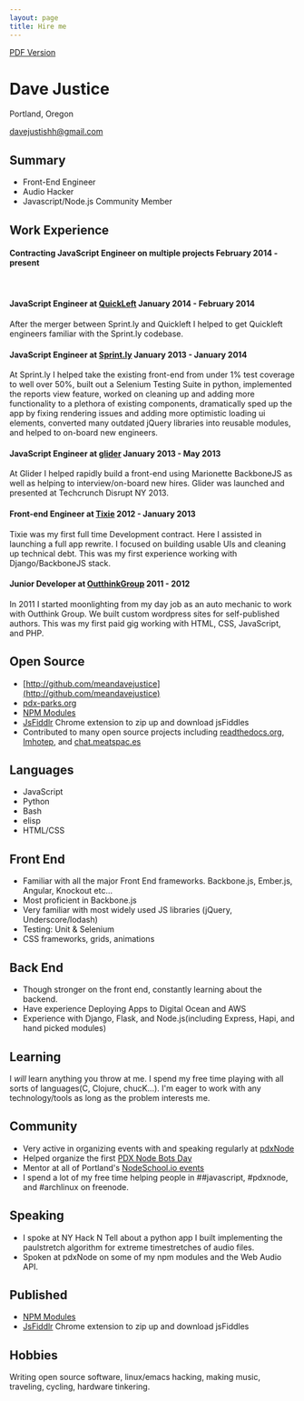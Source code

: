 ```yaml
---
layout: page
title: Hire me
---
```


[PDF Version](/resume.pdf)

# Dave Justice
Portland, Oregon

[davejustishh@gmail.com](mailto:davejustishh@gmail.com)

## Summary
* Front-End Engineer
* Audio Hacker
* Javascript/Node.js Community Member

## Work Experience

#### Contracting JavaScript Engineer on multiple projects February 2014 - present

<br/>


#### JavaScript Engineer at [QuickLeft](http://quickleft.com/) January 2014 - February 2014
After the merger between Sprint.ly and Quickleft I helped to get Quickleft engineers familiar
with the Sprint.ly codebase.

#### JavaScript Engineer at [Sprint.ly](https://sprint.ly/) January 2013 - January 2014
At Sprint.ly I helped take the existing front-end from under 1% test coverage to well over 50%, built
out a Selenium Testing Suite in python, implemented the reports view feature, worked on cleaning
up and adding more functionality to a plethora of existing components, dramatically sped
up the app by fixing rendering issues and adding more optimistic loading ui elements, converted
many outdated jQuery libraries into reusable modules, and helped to on-board new engineers.

#### JavaScript Engineer at [glider](https://glider.com) January 2013 - May 2013
At Glider I helped rapidly build a front-end using Marionette BackboneJS as well as helping
to interview/on-board new hires. Glider was launched and presented at Techcrunch Disrupt NY 2013.

#### Front-end Engineer at [Tixie](https://tixie.com/) 2012 - January 2013
Tixie was my first full time Development contract. Here I assisted in launching a full app rewrite.
I focused on building usable UIs and cleaning up technical debt. This was my first experience
working with Django/BackboneJS stack.

#### Junior Developer at [OutthinkGroup](http://outthinkgroup.com/) 2011 - 2012
In 2011 I started moonlighting from my day job as an auto mechanic to work with Outthink Group. We built
custom wordpress sites for self-published authors. This was my first paid gig working
with HTML, CSS, JavaScript, and PHP.

## Open Source
* [http://github.com/meandavejustice](http://github.com/meandavejustice)
* [pdx-parks.org](https://pdx-parks.org)
* [NPM Modules](https://npmjs.org/~meandave)
* [JsFiddlr](https://chrome.google.com/webstore/detail/jsfiddlr/fcmbijlhdapkibamnedmjohkdhhijlgb) Chrome extension to zip up and download jsFiddles
* Contributed to many open source projects including [readthedocs.org](https://readthedocs.org/), [Imhotep](https://github.com/justinabrahms/imhotep), and [chat.meatspac.es](https://chat.meatspac.es)

## Languages
* JavaScript
* Python
* Bash
* elisp
* HTML/CSS

## Front End
* Familiar with all the major Front End frameworks. Backbone.js, Ember.js, Angular, Knockout etc...
* Most proficient in Backbone.js
* Very familiar with most widely used JS libraries (jQuery, Underscore/lodash)
* Testing: Unit & Selenium
* CSS frameworks, grids, animations

## Back End
* Though stronger on the front end, constantly learning about the backend. 
* Have experience Deploying Apps to Digital Ocean and AWS
* Experience with Django, Flask, and Node.js(including Express, Hapi, and hand picked modules)

## Learning
I _will_ learn anything you throw at me. I spend my free
time playing with all sorts of languages(C, Clojure, chucK...).
I'm eager to work with any technology/tools as long as the problem interests me.

## Community
* Very active in organizing events with and speaking regularly at [pdxNode](http://pdxnode.org/)
* Helped organize the first [PDX Node Bots Day](https://github.com/PDXNode/nodebotsday)
* Mentor at all of Portland's [NodeSchool.io events](https://ti.to/pdxnode/nodeschool)
* I spend a lot of my free time helping people in ##javascript, #pdxnode, and #archlinux on freenode.

## Speaking
* I spoke at NY Hack N Tell about a python app I built implementing the paulstretch algorithm
for extreme timestretches of audio files.
* Spoken at pdxNode on some of my npm modules and the Web Audio API.

## Published
* [NPM Modules](https://npmjs.org/~meandave)
* [JsFiddlr](https://chrome.google.com/webstore/detail/jsfiddlr/fcmbijlhdapkibamnedmjohkdhhijlgb) Chrome extension to zip up and download jsFiddles

## Hobbies
Writing open source software, linux/emacs hacking, making music, traveling, cycling, hardware tinkering.
